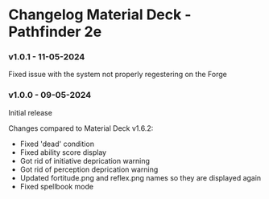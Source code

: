 # Changelog Material Deck - Pathfinder 2e

### v1.0.1 - 11-05-2024
Fixed issue with the system not properly regestering on the Forge

### v1.0.0 - 09-05-2024

Initial release

Changes compared to Material Deck v1.6.2:

<ul>
<li>Fixed 'dead' condition</li>
<li>Fixed ability score display</li>
<li>Got rid of initiative deprication warning</li>
<li>Got rid of perception deprication warning</li>
<li>Updated fortitude.png and reflex.png names so they are displayed again</li>
<li>Fixed spellbook mode</li>
</ul>